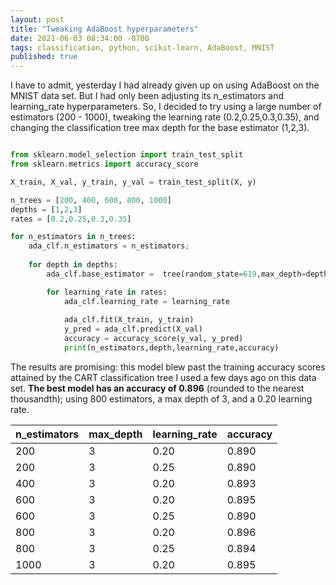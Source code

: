 ```yaml
---
layout: post
title: "Tweaking AdaBoost hyperparameters"
date: 2021-06-03 08:34:00 -0700
tags: classification, python, scikit-learn, AdaBoost, MNIST
published: true
---
```


I have to admit, yesterday I had already given up on using AdaBoost on the MNIST data set.  But I had only been adjusting its n_estimators and learning_rate hyperparameters.  So, I decided to try using a large number of estimators (200 - 1000), tweaking the learning rate (0.2,0.25,0.3,0.35), and changing the classification tree max depth for the base estimator (1,2,3).  

```python

from sklearn.model_selection import train_test_split
from sklearn.metrics import accuracy_score

X_train, X_val, y_train, y_val = train_test_split(X, y)

n_trees = [200, 400, 600, 800, 1000]
depths = [1,2,3]
rates = [0.2,0.25,0.3,0.35]

for n_estimators in n_trees:
    ada_clf.n_estimators = n_estimators;
    
    for depth in depths:
        ada_clf.base_estimator =  tree(random_state=619,max_depth=depth)

        for learning_rate in rates:
            ada_clf.learning_rate = learning_rate
            
            ada_clf.fit(X_train, y_train)
            y_pred = ada_clf.predict(X_val)
            accuracy = accuracy_score(y_val, y_pred)
            print(n_estimators,depth,learning_rate,accuracy)

```

The results are promising: this model blew past the training accuracy scores attained by the CART classification tree I used a few days ago on this data set.  **The best model has an accuracy of 0.896** (rounded to the nearest thousandth); using 800 estimators, a max depth of 3, and a 0.20 learning rate.


| n_estimators  |max_depth  |learning_rate  | accuracy
| :---          | :---      | :---          | :---
| 200           | 3         | 0.20          | 0.890
| 200           | 3         | 0.25          | 0.890
| 400           | 3         | 0.20          | 0.893
| 600           | 3         | 0.20          | 0.895
| 600           | 3         | 0.25          | 0.890
| 800           | 3         | 0.20          | 0.896
| 800           | 3         | 0.25          | 0.894
| 1000          | 3         | 0.20          | 0.895


